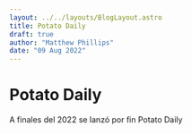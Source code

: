 ```yaml
---
layout: ../../layouts/BlogLayout.astro
title: Potato Daily
draft: true
author: "Matthew Phillips"
date: "09 Aug 2022"
---
```


# Potato Daily

A finales del 2022 se lanzó por fin Potato Daily